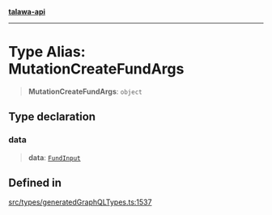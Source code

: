 [**talawa-api**](../../../README.md)

***

# Type Alias: MutationCreateFundArgs

> **MutationCreateFundArgs**: `object`

## Type declaration

### data

> **data**: [`FundInput`](FundInput.md)

## Defined in

[src/types/generatedGraphQLTypes.ts:1537](https://github.com/Suyash878/talawa-api/blob/095e6964ce2a06c1c30d1acf81b6162203f1db91/src/types/generatedGraphQLTypes.ts#L1537)
